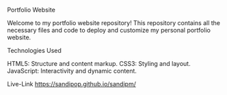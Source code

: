 Portfolio Website

Welcome to my portfolio website repository! This repository contains all the necessary files and code to deploy and customize my personal portfolio website.

Technologies Used

HTML5: Structure and content markup.
CSS3: Styling and layout.
JavaScript: Interactivity and dynamic content.


Live-Link
https://sandipop.github.io/sandipm/
